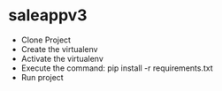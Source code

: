# saleappv3
* Clone Project
* Create the virtualenv
* Activate the virtualenv
* Execute the command: pip install -r requirements.txt
* Run project
